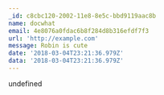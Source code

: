 ```yaml
---
_id: c8cbc120-2002-11e8-8e5c-bbd9119aac8b
name: docwhat
email: 4e8076a0fdac6b8f284d8b316efdf7f3
url: 'http://example.com'
message: Robin is cute
date: '2018-03-04T23:21:36.979Z'
data: '2018-03-04T23:21:36.979Z'
---
```

undefined
